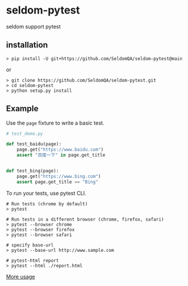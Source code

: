 # seldom-pytest

seldom support pytest


## installation

```shell
> pip install -U git+https://github.com/SeldomQA/seldom-pytest@main
```

or

```shell
> git clone https://github.com/SeldomQA/seldom-pytest.git
> cd seldom-pytest
> python setup.py install
```

## Example

Use the `page` fixture to write a basic test.

```python
# test_demo.py

def test_baidu(page):
    page.get("https://www.baidu.com")
    assert "百度一下" in page.get_title


def test_bing(page):
    page.get("https://www.bing.com")
    assert page.get_title == "Bing"

```

To run your tests, use pytest CLI.

```
# Run tests (chrome by default)
> pytest

# Run tests in a different browser (chrome, firefox, safari)
> pytest --browser chrome
> pytest --browser firefox
> pytest --browser safari

# specify base-url 
> pytest --base-url http://www.sample.com

# pytest-html report 
> pytest --html ./report.html
```

[More usage](/test_sample)


